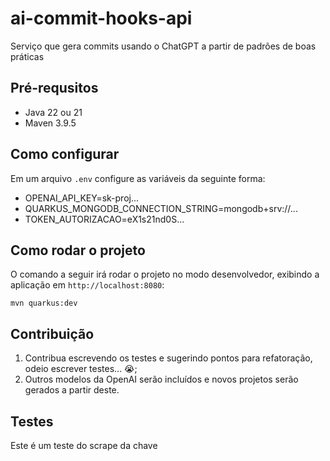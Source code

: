 # ai-commit-hooks-api

Serviço que gera commits usando o ChatGPT a partir de padrões de boas práticas

## Pré-requsitos

- Java 22 ou 21
- Maven 3.9.5

## Como configurar

Em um arquivo `.env` configure as variáveis da seguinte forma:

- OPENAI_API_KEY=sk-proj...
- QUARKUS_MONGODB_CONNECTION_STRING=mongodb+srv://...
- TOKEN_AUTORIZACAO=eX1s21nd0S...

## Como rodar o projeto

O comando a seguir irá rodar o projeto no modo desenvolvedor, exibindo a aplicação em `http://localhost:8080`:

```
mvn quarkus:dev
```

## Contribuição

1. Contribua escrevendo os testes e sugerindo pontos para refatoração, odeio escrever testes... 😭;
2. Outros modelos da OpenAI serão incluídos e novos projetos serão gerados a partir deste.

## Testes

Este é um teste do scrape da chave